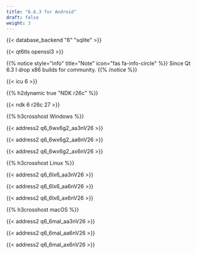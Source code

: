```yaml
---
title: "6.6.3 for Android"
draft: false
weight: 3
---
```


{{< database_backend "6" "sqlite" >}}

{{< qt6tls openssl3 >}}

{{% notice style="info" title="Note"  icon="fas fa-info-circle" %}}
Since Qt 6.3 I drop x86 builds for community.
{{% /notice %}}

{{< icu 6 >}}

{{% h2dynamic true "NDK r26c" %}}

{{< ndk 6 r26c 27 >}}

{{% h3crosshost Windows %}}

{{< address2 q6_6wx6g2_aa3nV26 >}}

{{< address2 q6_6wx6g2_aa6nV26 >}}

{{< address2 q6_6wx6g2_ax6nV26 >}}

{{% h3crosshost Linux %}}

{{< address2 q6_6lx6_aa3nV26 >}}

{{< address2 q6_6lx6_aa6nV26 >}}

{{< address2 q6_6lx6_ax6nV26 >}}

{{% h3crosshost macOS %}}

{{< address2 q6_6mal_aa3nV26 >}}

{{< address2 q6_6mal_aa6nV26 >}}

{{< address2 q6_6mal_ax6nV26 >}}
